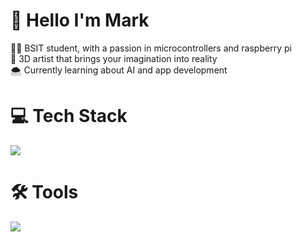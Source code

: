 # 👋 Hello I'm Mark
🧑‍💻 BSIT student, with a passion in microcontrollers and raspberry pi <br />
🎨 3D artist that brings your imagination into reality<br />
🌨️ Currently learning about AI and app development
<br>

# 💻 Tech Stack 
<p align="left">
  <a href="https://skillicons.dev">
    <img src="https://skillicons.dev/icons?i=html,css,javascript,java,py" />
  </a>
</p>

# 🛠️ Tools 
<p align="left">
  <a href="https://skillicons.dev">
    <img src="https://skillicons.dev/icons?i=figma,pycharm,vscode,github" />
  </a>
</p>


